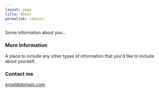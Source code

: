 ```yaml
---
layout: page
title: About
permalink: /about/
---
```


Some information about you...

### More Information

A place to include any other types of information that you'd like to include about yourself.

### Contact me

[email@domain.com](mailto:email@domain.com)